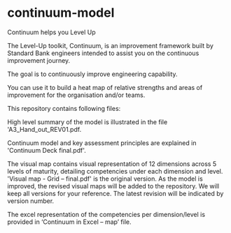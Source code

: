 # continuum-model

Continuum helps you Level Up

The Level-Up toolkit, Continuum, is an improvement framework built by Standard Bank engineers intended to assist you on the continuous improvement journey. 

The goal is to continuously improve engineering capability. 

You can use it to build a heat map of relative strengths and areas of improvement for the organisation and/or teams.

This repository contains following files:

High level summary of the model is illustrated in the file 'A3_Hand_out_REV01.pdf.

Continuum model and key assessment principles are explained in 'Continuum Deck final.pdf'.

The visual map contains visual representation of 12 dimensions across 5 levels of maturity, detailing competencies under each dimension and level. 'Visual map - Grid – final.pdf' is the original version. As the model is improved, the revised visual maps will be added to the repository. We will keep all versions for your reference. The latest revision will be indicated by version number. 

The excel representation of the competencies per dimension/level is provided in ‘Continuum in Excel – map’ file. 



